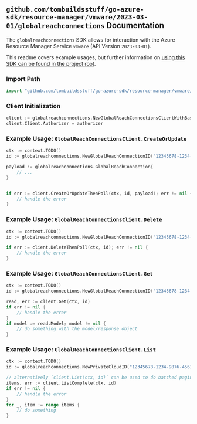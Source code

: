 
## `github.com/tombuildsstuff/go-azure-sdk/resource-manager/vmware/2023-03-01/globalreachconnections` Documentation

The `globalreachconnections` SDK allows for interaction with the Azure Resource Manager Service `vmware` (API Version `2023-03-01`).

This readme covers example usages, but further information on [using this SDK can be found in the project root](https://github.com/tombuildsstuff/go-azure-sdk/tree/main/docs).

### Import Path

```go
import "github.com/tombuildsstuff/go-azure-sdk/resource-manager/vmware/2023-03-01/globalreachconnections"
```


### Client Initialization

```go
client := globalreachconnections.NewGlobalReachConnectionsClientWithBaseURI("https://management.azure.com")
client.Client.Authorizer = authorizer
```


### Example Usage: `GlobalReachConnectionsClient.CreateOrUpdate`

```go
ctx := context.TODO()
id := globalreachconnections.NewGlobalReachConnectionID("12345678-1234-9876-4563-123456789012", "example-resource-group", "privateCloudValue", "globalReachConnectionValue")

payload := globalreachconnections.GlobalReachConnection{
	// ...
}


if err := client.CreateOrUpdateThenPoll(ctx, id, payload); err != nil {
	// handle the error
}
```


### Example Usage: `GlobalReachConnectionsClient.Delete`

```go
ctx := context.TODO()
id := globalreachconnections.NewGlobalReachConnectionID("12345678-1234-9876-4563-123456789012", "example-resource-group", "privateCloudValue", "globalReachConnectionValue")

if err := client.DeleteThenPoll(ctx, id); err != nil {
	// handle the error
}
```


### Example Usage: `GlobalReachConnectionsClient.Get`

```go
ctx := context.TODO()
id := globalreachconnections.NewGlobalReachConnectionID("12345678-1234-9876-4563-123456789012", "example-resource-group", "privateCloudValue", "globalReachConnectionValue")

read, err := client.Get(ctx, id)
if err != nil {
	// handle the error
}
if model := read.Model; model != nil {
	// do something with the model/response object
}
```


### Example Usage: `GlobalReachConnectionsClient.List`

```go
ctx := context.TODO()
id := globalreachconnections.NewPrivateCloudID("12345678-1234-9876-4563-123456789012", "example-resource-group", "privateCloudValue")

// alternatively `client.List(ctx, id)` can be used to do batched pagination
items, err := client.ListComplete(ctx, id)
if err != nil {
	// handle the error
}
for _, item := range items {
	// do something
}
```
